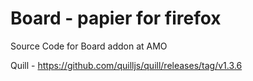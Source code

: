 # Board - papier for firefox
Source Code for Board addon at AMO

Quill - https://github.com/quilljs/quill/releases/tag/v1.3.6
